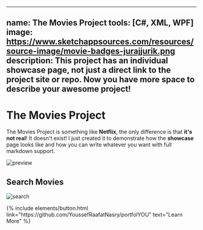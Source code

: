 <!-- ---
name: HCMGIS OpenData
tools: [HCMGIS Platforms]
image: https://hcmgis.vn/wp-content/uploads/2018/08/banner_HCMGIS_Opendata_slogan.jpg
description: HCMGIS OpenData - Data worth sharing 
---
<!-- name: PlaceHolder Project
tools: [nothing, important]
image: https://www.sketchappsources.com/resources/source-image/project-neon-groove-music-ui.png
description: Lorem ipsum dolor sit amet, consectetur adipiscing elit, sed do eiusmod tempor incididunt ut labore et dolore magna aliqua.
external_url: https://www.google.com

# HCMGIS OpenData

HCMGIS OpenData - Data worth sharing 

![](https://hcmgis.vn/wp-content/uploads/2018/08/banner_HCMGIS_Opendata_slogan.jpg)
![](https://hcmgis.vn/wp-content/uploads/2018/08/ffff-1024x807.jpg)

<p class="text-center">
{% include button.html link="https://opendata.hcmgis.vn/" text="HCMGIS OpenData" %}
</p> -->
---
name: The Movies Project
tools: [C#, XML, WPF]
image: https://www.sketchappsources.com/resources/source-image/movie-badges-jurajjurik.png
description: This project has an individual showcase page, not just a direct link to the project site or repo. Now you have more space to describe your awesome project!
---

# The Movies Project

The Movies Project is something like **Netflix**, the only difference is that **it's not real**! It doesn't exist! I just created it to demonstrate how the **showcase** page looks like and how you can write whatever you want with full markdown support.

![preview](https://www.sketchappsources.com/resources/source-image/we-were-soldiers-landing-page-dbruggisser.jpg)

## Search Movies

![search](https://www.sketchappsources.com/resources/source-image/microsoft-windows-10-virtual-keyboard-diogo-sousa.png)

<p class="text-center">
{% include elements/button.html link="https://github.com/YoussefRaafatNasry/portfolYOU" text="Learn More" %}
</p>